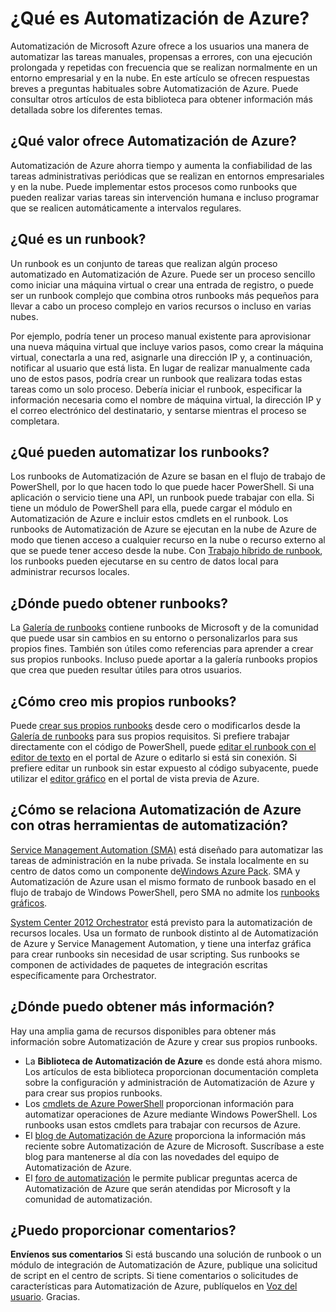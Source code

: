 <properties
	pageTitle="¿Qué es Automatización de Azure?"
	description="Conozca qué valor proporciona Automatización de Azure y obtenga respuestas a preguntas habituales para comenzar a crear y usar runbooks."
	services="automation"
	documentationCenter=""
	authors="bwren"
	manager="stevenka"
	editor=""/>

<tags
	ms.service="automation"
	ms.workload="tbd"
	ms.tgt_pltfrm="na"
	ms.devlang="na"
	ms.topic="article" 
	ms.date="07/06/2015"
	ms.author="bwren"/>

# ¿Qué es Automatización de Azure?

Automatización de Microsoft Azure ofrece a los usuarios una manera de automatizar las tareas manuales, propensas a errores, con una ejecución prolongada y repetidas con frecuencia que se realizan normalmente en un entorno empresarial y en la nube. En este artículo se ofrecen respuestas breves a preguntas habituales sobre Automatización de Azure. Puede consultar otros artículos de esta biblioteca para obtener información más detallada sobre los diferentes temas.

## ¿Qué valor ofrece Automatización de Azure?

Automatización de Azure ahorra tiempo y aumenta la confiabilidad de las tareas administrativas periódicas que se realizan en entornos empresariales y en la nube. Puede implementar estos procesos como runbooks que pueden realizar varias tareas sin intervención humana e incluso programar que se realicen automáticamente a intervalos regulares.

## ¿Qué es un runbook?

Un runbook es un conjunto de tareas que realizan algún proceso automatizado en Automatización de Azure. Puede ser un proceso sencillo como iniciar una máquina virtual o crear una entrada de registro, o puede ser un runbook complejo que combina otros runbooks más pequeños para llevar a cabo un proceso complejo en varios recursos o incluso en varias nubes.

Por ejemplo, podría tener un proceso manual existente para aprovisionar una nueva máquina virtual que incluye varios pasos, como crear la máquina virtual, conectarla a una red, asignarle una dirección IP y, a continuación, notificar al usuario que está lista. En lugar de realizar manualmente cada uno de estos pasos, podría crear un runbook que realizara todas estas tareas como un solo proceso. Debería iniciar el runbook, especificar la información necesaria como el nombre de máquina virtual, la dirección IP y el correo electrónico del destinatario, y sentarse mientras el proceso se completara.


## ¿Qué pueden automatizar los runbooks?

Los runbooks de Automatización de Azure se basan en el flujo de trabajo de PowerShell, por lo que hacen todo lo que puede hacer PowerShell. Si una aplicación o servicio tiene una API, un runbook puede trabajar con ella. Si tiene un módulo de PowerShell para ella, puede cargar el módulo en Automatización de Azure e incluir estos cmdlets en el runbook. Los runbooks de Automatización de Azure se ejecutan en la nube de Azure de modo que tienen acceso a cualquier recurso en la nube o recurso externo al que se puede tener acceso desde la nube. Con [Trabajo híbrido de runbook](automation-hybrid-runbook-worker.md), los runbooks pueden ejecutarse en su centro de datos local para administrar recursos locales.


## ¿Dónde puedo obtener runbooks?

La [Galería de runbooks](http://msdn.microsoft.com/library/azure/dn781422.aspx) contiene runbooks de Microsoft y de la comunidad que puede usar sin cambios en su entorno o personalizarlos para sus propios fines. También son útiles como referencias para aprender a crear sus propios runbooks. Incluso puede aportar a la galería runbooks propios que crea que pueden resultar útiles para otros usuarios.


## ¿Cómo creo mis propios runbooks?

Puede [crear sus propios runbooks](http://msdn.microsoft.com/library/azure/dn643637.aspx) desde cero o modificarlos desde la [Galería de runbooks](http://msdn.microsoft.com/library/azure/dn781422.aspx) para sus propios requisitos. Si prefiere trabajar directamente con el código de PowerShell, puede [editar el runbook con el editor de texto](http://msdn.microsoft.com/library/azure/dn879137.aspx) en el portal de Azure o editarlo si está sin conexión. Si prefiere editar un runbook sin estar expuesto al código subyacente, puede utilizar el [editor gráfico](automation-graphical-authoring-intro.md) en el portal de vista previa de Azure.


## ¿Cómo se relaciona Automatización de Azure con otras herramientas de automatización?

[Service Management Automation (SMA)](http://technet.microsoft.com/library/dn469260.aspx) está diseñado para automatizar las tareas de administración en la nube privada. Se instala localmente en su centro de datos como un componente de[Windows Azure Pack](http://www.microsoft.com/server-cloud/products/windows-azure-pack/default.aspx). SMA y Automatización de Azure usan el mismo formato de runbook basado en el flujo de trabajo de Windows PowerShell, pero SMA no admite los [runbooks gráficos](automation-graphical-authoring-intro.md).

[System Center 2012 Orchestrator](http://technet.microsoft.com/library/hh237242.aspx) está previsto para la automatización de recursos locales. Usa un formato de runbook distinto al de Automatización de Azure y Service Management Automation, y tiene una interfaz gráfica para crear runbooks sin necesidad de usar scripting. Sus runbooks se componen de actividades de paquetes de integración escritas específicamente para Orchestrator.

## ¿Dónde puedo obtener más información?

Hay una amplia gama de recursos disponibles para obtener más información sobre Automatización de Azure y crear sus propios runbooks.

- La **Biblioteca de Automatización de Azure** es donde está ahora mismo. Los artículos de esta biblioteca proporcionan documentación completa sobre la configuración y administración de Automatización de Azure y para crear sus propios runbooks.
- Los [cmdlets de Azure PowerShell](http://msdn.microsoft.com/library/jj156055.aspx) proporcionan información para automatizar operaciones de Azure mediante Windows PowerShell. Los runbooks usan estos cmdlets para trabajar con recursos de Azure.
- El [blog de Automatización de Azure](http://azure.microsoft.com/blog/tag/azure-automation) proporciona la información más reciente sobre Automatización de Azure de Microsoft. Suscríbase a este blog para mantenerse al día con las novedades del equipo de Automatización de Azure.
- El [foro de automatización](http://go.microsoft.com/fwlink/p/?LinkId=390561) le permite publicar preguntas acerca de Automatización de Azure que serán atendidas por Microsoft y la comunidad de automatización.

## ¿Puedo proporcionar comentarios?

**Envíenos sus comentarios** Si está buscando una solución de runbook o un módulo de integración de Automatización de Azure, publique una solicitud de script en el centro de scripts. Si tiene comentarios o solicitudes de características para Automatización de Azure, publíquelos en [Voz del usuario](http://feedback.windowsazure.com/forums/34192--general-feedback). Gracias.

<!---HONumber=August15_HO6-->